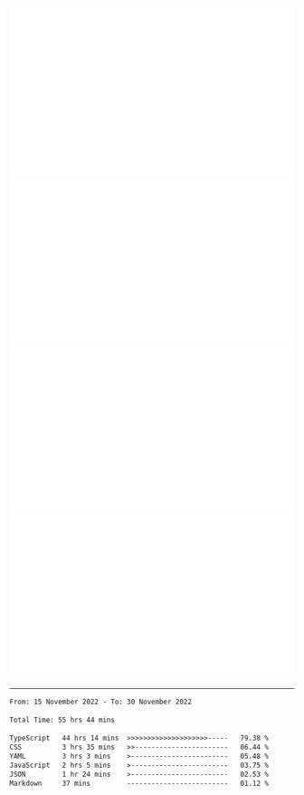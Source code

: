 <div align="center">
  
  ![](https://raw.githubusercontent.com/iaizawa0623/github-stats/master/generated/overview.svg#gh-dark-mode-only)
  ![](https://raw.githubusercontent.com/iaizawa0623/github-stats/master/generated/overview.svg#gh-light-mode-only)
  ![](https://raw.githubusercontent.com/iaizawa0623/github-stats/master/generated/languages.svg#gh-dark-mode-only)
  ![](https://raw.githubusercontent.com/iaizawa0623/github-stats/master/generated/languages.svg#gh-light-mode-only)

</div>


<!-- <a href="https://github.com/anuraghazra/github-readme-stats">
  <img src="https://github-readme-stats.vercel.app/api?username=iaizawa0623&show_icons=true&count_private=true&theme=dracula&line_height=40" />
  <img src="https://github-readme-stats.vercel.app/api/top-langs/?username=iaizawa0623&count_private=true&theme=dracula" />
</a>
 -->
***

<!--START_SECTION:waka-->

```text
From: 15 November 2022 - To: 30 November 2022

Total Time: 55 hrs 44 mins

TypeScript   44 hrs 14 mins  >>>>>>>>>>>>>>>>>>>>-----   79.38 %
CSS          3 hrs 35 mins   >>-----------------------   06.44 %
YAML         3 hrs 3 mins    >------------------------   05.48 %
JavaScript   2 hrs 5 mins    >------------------------   03.75 %
JSON         1 hr 24 mins    >------------------------   02.53 %
Markdown     37 mins         -------------------------   01.12 %
```

<!--END_SECTION:waka-->
